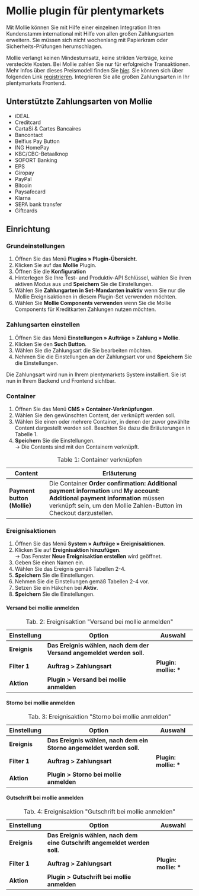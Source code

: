 # Mollie plugin für plentymarkets

Mit Mollie können Sie mit Hilfe einer einzelnen Integration Ihren Kundenstamm international mit Hilfe von allen großen Zahlungsarten erweitern. Sie müssen sich nicht wochenlang mit Papierkram oder Sicherheits-Prüfungen herumschlagen. 

Mollie verlangt keinen Mindestumsatz, keine strikten Verträge, keine versteckte Kosten. Bei Mollie zahlen Sie nur für erfolgreiche Transaktionen. Mehr Infos über dieses Preismodell finden Sie [hier](https://www.mollie.com/en/pricing/). Sie können sich über folgenden Link [registrieren](https://www.mollie.com/dashboard/signup/5543454?lang=de). Integrieren Sie alle großen Zahlungsarten in Ihr plentymarkets Frontend.
   

## Unterstützte Zahlungsarten von Mollie ##
- iDEAL
- Creditcard
- CartaSi & Cartes Bancaires
- Bancontact
- Belfius Pay Button
- ING HomePay
- KBC/CBC-Betaalknop
- SOFORT Banking
- EPS
- Giropay
- PayPal
- Bitcoin
- Paysafecard
- Klarna
- SEPA bank transfer
- Giftcards 

## Einrichtung

### Grundeinstellungen

1. Öffnen Sie das Menü **Plugins » Plugin-Übersicht**.
2. Klicken Sie auf das **Mollie** Plugin.
3. Öffnen Sie die **Konfiguration**
4. Hinterlegen Sie Ihre Test- and Produktiv-API Schlüssel, wählen Sie ihren aktiven Modus aus und **Speichern** Sie die Einstellungen.
5. Wählen Sie **Zahlungarten in Set-Mandanten inaktiv** wenn Sie nur die Mollie Ereignisaktionen in diesem Plugin-Set verwenden möchten.
6. Wählen Sie **Mollie Components verwenden** wenn Sie die Mollie Components für Kreditkarten Zahlungen nutzen möchten.

### Zahlungsarten einstellen

1. Öffnen Sie das Menü **Einstellungen » Aufträge » Zahlung » Mollie**.
2. Klicken Sie den **Such Button**.
3. Wählen Sie die Zahlungsart die Sie bearbeiten möchten.
4. Nehmen Sie die Einstellungen an der Zahlungsart vor und **Speichern** Sie die Einstellungen.

Die Zahlungsart wird nun in Ihrem plentymarkets System installiert. Sie ist nun in Ihrem Backend und Frontend sichtbar.

### Container

1. Öffnen Sie das Menü **CMS » Container-Verknüpfungen**.
2. Wählen Sie den gewünschten Content, der verknüpft werden soll.
3. Wählen Sie einen oder mehrere Container, in denen der zuvor gewählte Content dargestellt werden soll. Beachten Sie dazu die Erläuterungen in Tabelle 1.
4. **Speichern** Sie die Einstellungen.<br /> → Die Contents sind mit den Containern verknüpft.

<table>
<caption>Table 1: Container verknüpfen</caption>
	<thead>
	    <tr>
            <th>
                Content
            </th>
            <th>
                Erläuterung
            </th>
        </tr>
	</thead>
	<tbody>
		<tr>
        	<td>
        		<b>Payment button (Mollie)</b>
        	</td>
        	<td>
        	    Die Container <strong>Order confirmation: Additional payment information</strong> und <strong>My account: Additional payment information</strong> müssen verknüpft sein, um den Mollie Zahlen-Button im Checkout darzustellen.
            </td>
        </tr>
	</tbody>
</table>

### Ereignisaktionen

1. Öffnen Sie das Menü **System » Aufträge » Ereignisaktionen**.
2. Klicken Sie auf **Ereignisaktion hinzufügen**.<br />
→ Das Fenster **Neue Ereignisaktion erstellen** wird geöffnet.
3. Geben Sie einen Namen ein.
4. Wählen Sie das Ereignis gemäß Tabellen 2-4.
5. **Speichern** Sie die Einstellungen.
6. Nehmen Sie die Einstellungen gemäß Tabellen 2-4 vor.
7. Setzen Sie ein Häkchen bei **Aktiv**.
8. **Speichern** Sie die Einstellungen.

#### Versand bei mollie anmelden

<table>
   <thead>
    </tr>
      <th>
         Einstellung
      </th>
      <th>
         Option
      </th>
      <th>
         Auswahl
      </th>
    </tr>
   </thead>
   <tbody>
      <tr>
         <td><strong>Ereignis</strong></td>
         <td><strong>Das Ereignis wählen, nach dem der Versand angemeldet werden soll.</strong></td>
         <td></td>
      </tr>
      <tr>
         <td><strong>Filter 1</strong></td>
         <td><strong>Auftrag > Zahlungsart</strong></td>
         <td><strong>Plugin: mollie: *</strong></td>
      </tr>
      <tr>
        <td><strong>Aktion</strong></td>
        <td><strong>Plugin > Versand bei mollie anmelden</strong></td>
        <td></td>
      </tr>
    </tbody>
   <caption>
      Tab. 2: Ereignisaktion "Versand bei mollie anmelden"
   </caption>
</table>

#### Storno bei mollie anmelden

<table>
   <thead>
    </tr>
      <th>
         Einstellung
      </th>
      <th>
         Option
      </th>
      <th>
         Auswahl
      </th>
    </tr>
   </thead>
   <tbody>
      <tr>
         <td><strong>Ereignis</strong></td>
         <td><strong>Das Ereignis wählen, nach dem ein Storno angemeldet werden soll.</strong></td>
         <td></td>
      </tr>
      <tr>
         <td><strong>Filter 1</strong></td>
         <td><strong>Auftrag > Zahlungsart</strong></td>
         <td><strong>Plugin: mollie: *</strong></td>
      </tr>
      <tr>
        <td><strong>Aktion</strong></td>
        <td><strong>Plugin > Storno bei mollie anmelden</strong></td>
        <td></td>
      </tr>
    </tbody>
   <caption>
      Tab. 3: Ereignisaktion "Storno bei mollie anmelden"
   </caption>
</table>

#### Gutschrift bei mollie anmelden

<table>
   <thead>
    </tr>
      <th>
         Einstellung
      </th>
      <th>
         Option
      </th>
      <th>
         Auswahl
      </th>
    </tr>
   </thead>
   <tbody>
      <tr>
         <td><strong>Ereignis</strong></td>
         <td><strong>Das Ereignis wählen, nach dem eine Gutschrift angemeldet werden soll.</strong></td>
         <td></td>
      </tr>
      <tr>
         <td><strong>Filter 1</strong></td>
         <td><strong>Auftrag > Zahlungsart</strong></td>
         <td><strong>Plugin: mollie: *</strong></td>
      </tr>
      <tr>
        <td><strong>Aktion</strong></td>
        <td><strong>Plugin > Gutschrift bei mollie anmelden</strong></td>
        <td></td>
      </tr>
    </tbody>
   <caption>
      Tab. 4: Ereignisaktion "Gutschrift bei mollie anmelden"
   </caption>
</table>

